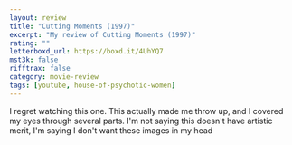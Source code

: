 ```yaml
---
layout: review
title: "Cutting Moments (1997)"
excerpt: "My review of Cutting Moments (1997)"
rating: ""
letterboxd_url: https://boxd.it/4UhYQ7
mst3k: false
rifftrax: false
category: movie-review
tags: [youtube, house-of-psychotic-women]
---
```


I regret watching this one. This actually made me throw up, and I covered my eyes through several parts. I'm not saying this doesn't have artistic merit, I'm saying I don't want these images in my head
